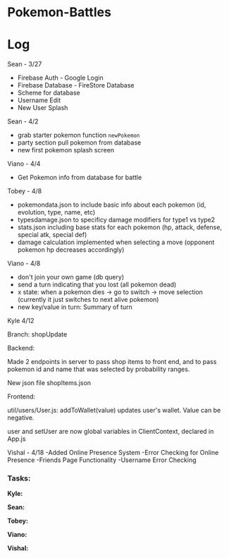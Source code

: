 # Pokemon-Battles
# Log

Sean - 3/27
- Firebase Auth - Google Login
- Firebase Database - FireStore Database
- Scheme for database
- Username Edit
- New User Splash

Sean - 4/2
- grab starter pokemon function `newPokemon`
- party section pull pokemon from database
- new first pokemon splash screen

Viano - 4/4
- Get Pokemon info from database for battle

Tobey - 4/8
- pokemondata.json to include basic info about each pokemon (id, evolution, type, name, etc)
- typesdamage.json to specificy damage modifiers for type1 vs type2
- stats.json including base stats for each pokemon (hp, attack, defense, special atk, special def)
- damage calculation implemented when selecting a move (opponent pokemon hp decreases accordingly)

Viano - 4/8
- don't join your own game (db query)
- send a turn indicating that you lost (all pokemon dead)
- x state: when a pokemon dies -> go to switch -> move selection (currently it just switches to next alive pokemon)
- new key/value in turn: Summary of turn

Kyle 4/12

Branch: shopUpdate

Backend: 

Made 2 endpoints in server to pass shop items to front end, and to pass pokemon id and name that was selected by probability ranges.

New json file shopItems.json

Frontend:

util/users/User.js: addToWallet(value) updates user's wallet. Value can be negative. 

user and setUser are now global variables in ClientContext, declared in App.js

Vishal - 4/18
-Added Online Presence System
-Error Checking for Online Presence
-Friends Page Functionality
-Username Error Checking

### Tasks:

**Kyle:**

**Sean:**

**Tobey:**

**Viano:**

**Vishal:**
